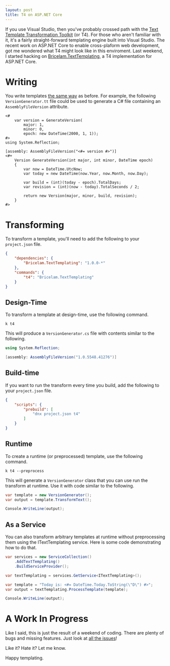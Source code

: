 ```yaml
---
layout: post
title: T4 on ASP.NET Core
---
```


If you use Visual Studio, then you've probably crossed path with the [Text Template Transformation Toolkit][1] (or T4).
For those who aren't familiar with it, it's a fairly straight-forward templating engine built into Visual Studio. The
recent work on ASP.NET Core to enable cross-plaform web development, got me wondered what T4 might look like in this
enviroment. Last weekend, I started hacking on [Bricelam.TextTemplating][2], a T4 implementation for ASP.NET Core.

Writing
=======
You write templates [the same way][3] as before. For example, the following `VersionGenerator.tt` file could be used to
generate a C# file containing an `AssemblyFileVersion` attribute.

    <#
        var version = GenerateVersion(
            major: 1,
            minor: 0,
            epoch: new DateTime(2000, 1, 1));
    #>
    using System.Reflection;

    [assembly: AssemblyFileVersion("<#= version #>")]
    <#+
        Version GenerateVersion(int major, int minor, DateTime epoch)
        {
            var now = DateTime.UtcNow;
            var today = new DateTime(now.Year, now.Month, now.Day);

            var build = (int)(today - epoch).TotalDays;
            var revision = (int)(now - today).TotalSeconds / 2;

            return new Version(major, minor, build, revision);
        }
    #>

Transforming
============
To transform a template, you'll need to add the following to your `project.json` file.

```json
{
    "dependencies": {
        "Bricelam.TextTemplating": "1.0.0-*"
    },
    "commands": {
        "t4": "Bricelam.TextTemplating"
    }
}
```

Design-Time
-----------
To transform a template at design-time, use the following command.

```
k t4
```

This will produce a `VersionGenerator.cs` file with contents similar to the following.

```csharp
using System.Reflection;

[assembly: AssemblyFileVersion("1.0.5548.41276")]
```

Build-time
----------
If you want to run the transform every time you build, add the following to your `project.json` file.

```json
{
    "scripts": {
        "prebuild": [
            "dnx project.json t4"
        ]
    }
}
```

Runtime
-------
To create a runtime (or preprocessed) template, use the following command.

```
k t4 --preprocess
```

This will generate a `VersionGenerator` class that you can use run the transform at runtime. Use it with code similar to
the following.

```csharp
var template = new VersionGenerator();
var output = template.TransformText();

Console.WriteLine(output);
```

As a Service
------------
You can also transform arbitrary templates at runtime without preprocessing them using the ITextTemplating service. Here
is some code demonstrating how to do that.

```csharp
var services = new ServiceCollection()
    .AddTextTemplating()
    .BuildServiceProvider();

var textTemplating = services.GetService<ITextTemplating>();

var template = "Today is: <#= DateTime.Today.ToString(\"D\") #>";
var output = textTemplating.ProcessTemplate(template);

Console.WriteLine(output);
```

A Work In Progress
==================
Like I said, this is just the result of a weekend of coding. There are plenty of bugs and missing features. Just look
at [all the issues][4]!

Like it? Hate it? Let me know.

Happy templating.


  [1]: https://msdn.microsoft.com/en-us/library/bb126445.aspx
  [2]: https://github.com/bricelam/TextTemplating
  [3]: https://msdn.microsoft.com/en-us/library/bb126478.aspx
  [4]: https://github.com/bricelam/TextTemplating/issues
